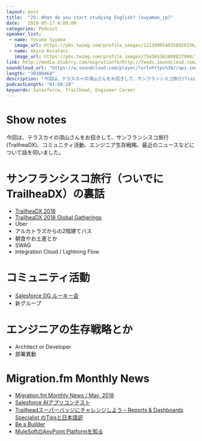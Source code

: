 ```yaml
---
layout: post
title:  "25: When do you start studying English? (suyaman_jp)"
date:   2018-05-17 0:00:00
categories: Podcast
speaker_list:
 - name: Yosuke Suyama
   image_url: https://pbs.twimg.com/profile_images/1213999540358926336/eBAQWuzP_400x400.jpg
 - name: Akira Kuratani
   image_url: https://pbs.twimg.com/profile_images/754365362808827904/Ig84TgbE_400x400.jpg
link: http://media.blubrry.com/migrationfm/http://feeds.soundcloud.com/stream/445375470-migrationfm-25-when-do-you-start-studying-english-suyaman_jp.mp3
soundcloud_url: "https://w.soundcloud.com/player/?url=https%3A//api.soundcloud.com/tracks/445375470%3Fsecret_token%3Ds-VUOyC&color=%23ff5500&auto_play=false&hide_related=false&show_comments=true&show_user=true&show_reposts=false&show_teaser=true"
length: "30380464"
description: "今回は、テラスカイの須山さんをお招きして、サンフランシスコ旅行(TrailheaDX)、コミュニティ活動、エンジニア生存戦略、最近のニュースなどについて話を伺いました。"
podcastLength: "01:00:28"
keywords: Salesforce, Trailhead, Engineer Career
---
```


# Show notes

今回は、テラスカイの須山さんをお招きして、サンフランシスコ旅行(TrailheaDX)、コミュニティ活動、エンジニア生存戦略、最近のニュースなどについて話を伺いました。

# サンフランシスコ旅行（ついでにTrailheaDX）の裏話
- [TrailheaDX 2018](https://developer.salesforce.com/trailheadx)
- [TrailheaDX 2018 Global Gatherings](https://www.meetup.com/ja-JP/Tokyo-Salesforce-Developer-Group/events/247044256/)
- Uber
- アルカトラズからの2階建てバス
- 朝食やお土産とか
- SWAG
- Integration Cloud / Lightning Flow

# コミュニティ活動
- [Salesforce DG ルーキー会](https://sfdgr.connpass.com/)
- 新グループ

# エンジニアの生存戦略とか
- Architect or Developer
- 部署異動

# Migration.fm Monthly News

- [Migration.fm Monthly News / May, 2018](https://blog.migration.fm/migration-fm-monthly-news-may-2018-3014fe8e3289)
- [Salesforce AIアプリコンテスト](https://developer.salesforce.com/ja/einstein_appscontest_2018)
- [Trailheadスーパーバッジにチャレンジしよう – Reports & Dashboards Specialist のTipsと日本語訳](https://developer.salesforce.com/jpblogs/2018/04/reports_and_dashboards_superbadge/)
- [Be a Builder](https://trailhead.salesforce.com/ja/offers/beabuilder)
- [MuleSoftのAnyPoint Platformを知る](https://qiita.com/mokamoto/items/63d6323782c27e02fba6)
